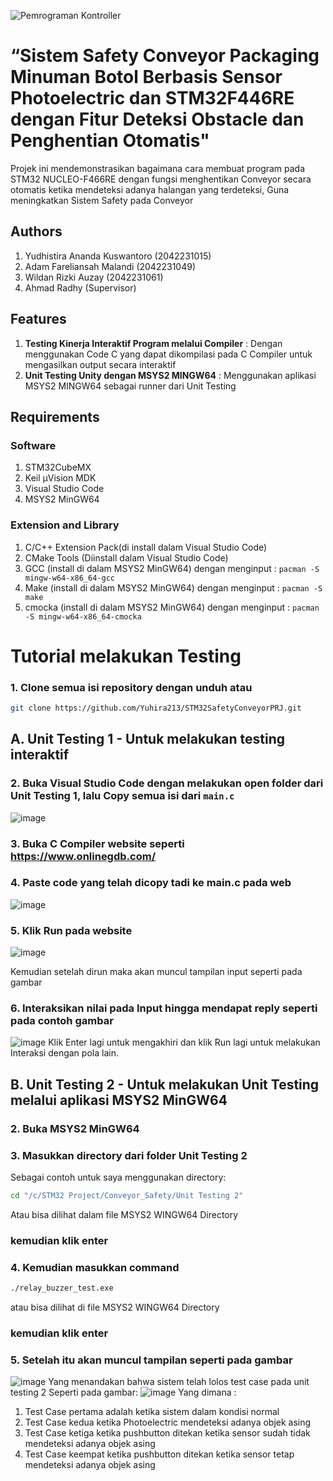 ![Pemrograman Kontroller](https://github.com/user-attachments/assets/977d7482-1f11-41cc-a148-aa2b2e7feb5b)
# “Sistem Safety Conveyor Packaging Minuman Botol Berbasis Sensor Photoelectric dan STM32F446RE dengan Fitur Deteksi Obstacle dan Penghentian Otomatis"
 
 Projek ini mendemonstrasikan bagaimana cara membuat program pada STM32 NUCLEO-F466RE dengan fungsi menghentikan Conveyor secara otomatis ketika mendeteksi adanya halangan yang terdeteksi, Guna meningkatkan Sistem Safety pada Conveyor

 ## Authors
1. Yudhistira Ananda Kuswantoro (2042231015)
2. Adam Fareliansah Malandi (2042231049)
3. Wildan Rizki Auzay (2042231061)
4. Ahmad Radhy (Supervisor)

## Features
1. **Testing Kinerja Interaktif Program melalui Compiler** : Dengan menggunakan Code C yang dapat dikompilasi pada C Compiler untuk mengasilkan output secara interaktif
2. **Unit Testing Unity dengan MSYS2 MINGW64** : Menggunakan aplikasi MSYS2 MINGW64 sebagai runner dari Unit Testing

## Requirements
### Software
1. STM32CubeMX
2. Keil µVision MDK
3. Visual Studio Code
4. MSYS2 MinGW64

### Extension and Library
1. C/C++ Extension Pack(di install dalam Visual Studio Code)
2. CMake Tools (Diinstall dalam Visual Studio Code)
3. GCC (install di dalam MSYS2 MinGW64) dengan menginput : ``` pacman -S mingw-w64-x86_64-gcc ```
4. Make (install di dalam MSYS2 MinGW64) dengan menginput : ``` pacman -S make ```
5. cmocka (install di dalam MSYS2 MinGW64) dengan menginput : ``` pacman -S mingw-w64-x86_64-cmocka ```

# Tutorial melakukan Testing 
### 1. Clone semua isi repository dengan unduh atau
```bash
git clone https://github.com/Yuhira213/STM32SafetyConveyorPRJ.git
```
## A. Unit Testing 1 - Untuk melakukan testing interaktif
### 2. Buka Visual Studio Code dengan melakukan open folder dari Unit Testing 1, lalu Copy semua isi dari ```main.c```
![image](https://github.com/user-attachments/assets/2c6e8b43-cc9f-4747-ad89-b2ac6363be3c)

### 3. Buka C Compiler website seperti https://www.onlinegdb.com/
### 4. Paste code yang telah dicopy tadi ke main.c pada web
![image](https://github.com/user-attachments/assets/34c756bd-294f-49b7-b45f-c2794ce288ad)


### 5. Klik Run pada website
![image](https://github.com/user-attachments/assets/a85101c5-047c-456a-922b-fdf17c03c4e3)

Kemudian setelah dirun maka akan muncul tampilan input seperti pada gambar
### 6. Interaksikan nilai pada Input hingga mendapat reply seperti pada contoh gambar
![image](https://github.com/user-attachments/assets/b6a7f1e8-8da2-43c7-a2c9-a409e1ccba64)
Klik Enter lagi untuk mengakhiri dan klik Run lagi untuk melakukan Interaksi dengan pola lain.

## B. Unit Testing 2 - Untuk melakukan Unit Testing melalui aplikasi MSYS2 MinGW64
### 2. Buka MSYS2 MinGW64
### 3. Masukkan directory dari folder Unit Testing 2
Sebagai contoh untuk saya menggunakan directory:
```bash 
cd "/c/STM32 Project/Conveyor_Safety/Unit Testing 2"
```
Atau bisa dilihat dalam file MSYS2 WINGW64 Directory
### kemudian klik enter
### 4. Kemudian masukkan command
```bash 
./relay_buzzer_test.exe
```
atau bisa dilihat di file MSYS2 WINGW64 Directory
### kemudian klik enter
### 5. Setelah itu akan muncul tampilan seperti pada gambar
![image](https://github.com/user-attachments/assets/f7ebce87-21e5-4ac3-9030-8f70814d8d13)
Yang menandakan bahwa sistem telah lolos test case pada unit testing 2
Seperti pada gambar:
![image](https://github.com/user-attachments/assets/3badce8c-2a92-45e0-b01b-e09aacc452cc)
Yang dimana :
1. Test Case pertama adalah ketika sistem dalam kondisi normal
2. Test Case kedua ketika Photoelectric mendeteksi adanya objek asing
3. Test Case ketiga ketika pushbutton ditekan ketika sensor sudah tidak mendeteksi adanya objek asing
4. Test Case keempat ketika pushbutton ditekan ketika sensor tetap mendeteksi adanya objek asing




